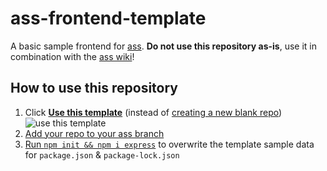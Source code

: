 # ass-frontend-template

A basic sample frontend for [ass]. **Do not use this repository as-is**, use it in combination with the [ass wiki]!

## How to use this repository

1. Click [**Use this template**][generate repo] (instead of [creating a new blank repo][new repo])
    ![use this template]
2. [Add your repo to your ass branch][add as submodule]
3. [Run `npm init && npm i express`][npm init] to overwrite the template sample data for `package.json` & `package-lock.json`


[ass]: https://github.com/tycrek/ass
[ass wiki]: https://github.com/tycrek/ass/wiki/Writing-a-custom-frontend
[use this template]: https://ass.rip/EUGwWZJF5tKI/direct
[generate repo]: https://github.com/tycrek/ass-frontend-template/generate
[new repo]: https://github.com/tycrek/ass/wiki/Writing-a-custom-frontend#create-a-new-repo
[add as submodule]: https://github.com/tycrek/ass/wiki/Writing-a-custom-frontend#add-your-frontend-repo-as-a-git-submodule
[npm init]: https://github.com/tycrek/ass/wiki/Writing-a-custom-frontend#set-up-your-frontend-project
